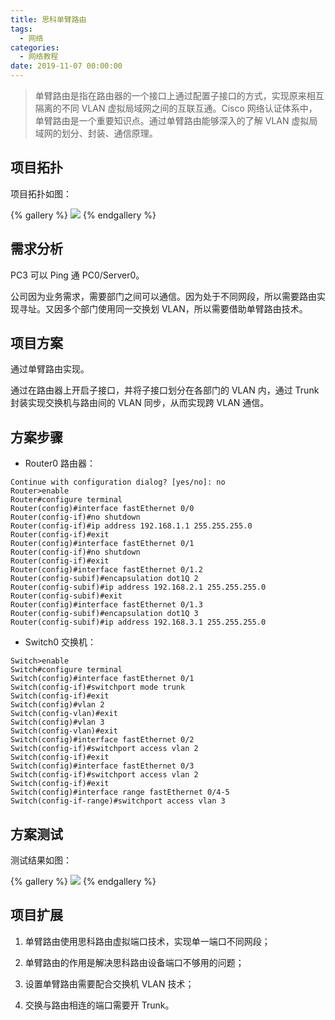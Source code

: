```yaml
---
title: 思科单臂路由
tags:
  - 网络
categories:
  - 网络教程
date: 2019-11-07 00:00:00
---
```


> 单臂路由是指在路由器的一个接口上通过配置子接口的方式，实现原来相互隔离的不同 VLAN 虚拟局域网之间的互联互通。Cisco 网络认证体系中，单臂路由是一个重要知识点。通过单臂路由能够深入的了解 VLAN 虚拟局域网的划分、封装、通信原理。

<!-- more -->

## 项目拓扑

项目拓扑如图：

{% gallery %}
![](https://cdn.dusays.com/2019/11/121-1.jpg)
{% endgallery %}

## 需求分析

PC3 可以 Ping 通 PC0/Server0。

公司因为业务需求，需要部门之间可以通信。因为处于不同网段，所以需要路由实现寻址。又因多个部门使用同一交换划 VLAN，所以需要借助单臂路由技术。

## 项目方案

通过单臂路由实现。

通过在路由器上开启子接口，并将子接口划分在各部门的 VLAN 内，通过 Trunk 封装实现交换机与路由间的 VLAN 同步，从而实现跨 VLAN 通信。

## 方案步骤

* Router0 路由器：

```
Continue with configuration dialog? [yes/no]: no
Router>enable
Router#configure terminal
Router(config)#interface fastEthernet 0/0
Router(config-if)#no shutdown 
Router(config-if)#ip address 192.168.1.1 255.255.255.0
Router(config-if)#exit
Router(config)#interface fastEthernet 0/1
Router(config-if)#no shutdown 
Router(config-if)#exit
Router(config)#interface fastEthernet 0/1.2
Router(config-subif)#encapsulation dot1Q 2
Router(config-subif)#ip address 192.168.2.1 255.255.255.0
Router(config-subif)#exit
Router(config)#interface fastEthernet 0/1.3
Router(config-subif)#encapsulation dot1Q 3
Router(config-subif)#ip address 192.168.3.1 255.255.255.0
```

* Switch0 交换机：

```
Switch>enable
Switch#configure terminal
Switch(config)#interface fastEthernet 0/1
Switch(config-if)#switchport mode trunk
Switch(config-if)#exit
Switch(config)#vlan 2
Switch(config-vlan)#exit
Switch(config)#vlan 3
Switch(config-vlan)#exit
Switch(config)#interface fastEthernet 0/2
Switch(config-if)#switchport access vlan 2
Switch(config-if)#exit
Switch(config)#interface fastEthernet 0/3
Switch(config-if)#switchport access vlan 2
Switch(config-if)#exit
Switch(config)#interface range fastEthernet 0/4-5
Switch(config-if-range)#switchport access vlan 3
```

## 方案测试

测试结果如图：

{% gallery %}
![](https://cdn.dusays.com/2019/11/121-2.jpg)
{% endgallery %}

## 项目扩展

1. 单臂路由使用思科路由虚拟端口技术，实现单一端口不同网段；

2. 单臂路由的作用是解决思科路由设备端口不够用的问题；

3. 设置单臂路由需要配合交换机 VLAN 技术；

4. 交换与路由相连的端口需要开 Trunk。